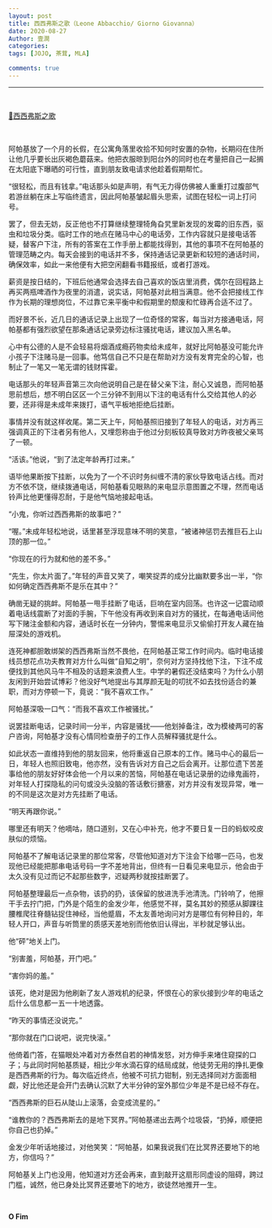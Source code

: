 ```yaml
---
layout: post
title: 西西弗斯之歌（Leone Abbacchio/ Giorno Giovanna）
date: 2020-08-27
Author: 壹澗
categories: 
tags: [JOJO, 茶茸, MLA]

comments: true
--- 
```


***

<br/>

[🎵西西弗斯之歌](https://www.youtube.com/watch?v=70gCdNUv6Vo "西西弗斯之歌")

<br/>

阿帕基放了一个月的长假，在公寓角落里收拾不知何时安置的杂物，长期闷在住所让他几乎要长出灰褐色蘑菇来。他把衣服晾到阳台外的同时也在考量把自己一起搁在太阳底下曝晒的可行性，直到朋友致电请求他趁着假期帮忙。

“很轻松，而且有钱拿。”电话那头如是声明，有气无力得仿佛被人重重打过腹部气若游丝躺在床上写临终遗言，因此阿帕基皱起眉头思索，试图在轻松一词上打问号。

罢了，但去无妨，反正他也不打算继续整理犄角旮旯里新发现的发霉的旧东西，驱虫和垃圾分类。临时工作的地点在赌马中心的电话旁，工作内容就只是接电话答疑，替客户下注，所有的答案在工作手册上都能找得到，其他的事项不在阿帕基的管理范畴之内。每天会接到的电话并不多，保持通话记录更新和较短的通话时间，确保效率，如此一来他便有大把空闲翻看书籍报纸，或者打游戏。

薪资是按日结的，下班后他通常会选择去自己喜欢的饭店里消费，偶尔在回程路上再买两瓶啤酒作为夜里的消遣，说实话，阿帕基对此相当满意。他不会把接线工作作为长期的理想岗位，不过靠它来平衡中和假期里的颓废和忙碌再合适不过了。

而好景不长，近几日的通话记录上出现了一位奇怪的常客，每当对方接通电话，阿帕基都有强烈欲望在那条通话记录旁边标注骚扰电话，建议加入黑名单。

心中有公德的人是不会轻易将烟酒成瘾药物卖给未成年，就好比阿帕基没可能允许小孩子下注赌马是一回事。他笃信自己不只是在帮助对方没有发育完全的心智，也制止了一笔又一笔无谓的钱财挥霍。

电话那头的年轻声音第三次向他说明自己是在替父亲下注，耐心又诚恳，而阿帕基思前想后，想不明白区区一个三分钟不到用以下注的电话有什么交给其他人的必要，还非得是未成年来拨打，语气平板地拒绝后挂断。

事情并没有就这样收尾。第二天上午，阿帕基照旧接到了年轻人的电话，对方再三强调真正的下注者另有他人，又埋怨称由于他过分刻板较真导致对方昨夜被父亲骂了一顿。

“活该。”他说，“到了法定年龄再打过来。”

语毕他果断按下挂断，以免为了一个不识时务纠缠不清的家伙导致电话占线。而对方不依不饶，继续拨通电话，阿帕基看见眼熟的来电显示意图置之不理，然而电话铃声比他更懂得忍耐，于是他气恼地接起电话。

“小鬼，你听过西西弗斯的故事吧？”

“喔。”未成年轻松地说，话里甚至浮现意味不明的笑意，“被诸神惩罚去推巨石上山顶的那一位。”

“你现在的行为就和他的差不多。”

“先生，你太片面了。”年轻的声音又笑了，嘲笑捉弄的成分比幽默要多出一半，“你如何确定西西弗斯不是乐在其中？”

确凿无疑的挑衅。阿帕基一甩手挂断了电话，巨响在室内回荡。也许这一记震动顺着电话线震断了对面的手腕，下午他没有再收到来自对方的骚扰，在每通电话间他写下赌注金额和内容，通话时长在一分钟内，警惕来电显示又偷偷打开友人藏在抽屉深处的游戏机。

连死神都胆敢绑架的西西弗斯当然不畏他，在阿帕基正常工作时间内。临时电话接线员想花点功夫教育对方什么叫做“自知之明”，奈何对方坚持找他下注，下注不成便找到其他风马牛不相及的话题来浪费人生。中学的暑假还没结束吗？为什么小朋友闲到开始尝试博彩？他没好气地提出与其厚颜无耻的叨扰不如去找份适合的兼职，而对方停顿一下，竟说：“我不喜欢工作。”

阿帕基深吸一口气：“而我不喜欢工作被骚扰。”

说罢挂断电话，记录时间一分半，内容是骚扰——他划掉备注，改为模棱两可的客户咨询，阿帕基才没有心情同检查册子的工作人员解释骚扰是什么。

如此状态一直维持到他的朋友回来，他将重返自己原本的工作。赌马中心的最后一日，年轻人也照旧致电，他亦然，没有告诉对方自己之后会离开。让那位遗下苦差事给他的朋友好好体会他一个月以来的苦恼，阿帕基在电话记录册的边缘鬼画符，对年轻人打探隐私的问句或没头没脑的答话敷衍搪塞，对方并没有发现异常，唯一的不同是这次是对方先挂断了电话。

“明天再跟你说。”

哪里还有明天？他嘀咕，随口道别，又在心中补充，他才不要日复一日的蚂蚁咬皮肤似的烦恼。

阿帕基不了解电话记录里的那位常客，尽管他知道对方下注会下给哪一匹马，也发现他已经能把那串电话号码一字不差地背出，但终有一日看见来电显示，他会由于太久没有见过而记不起那些数字，迟疑两秒就按挂断罢了。

阿帕基整理最后一点杂物，该扔的扔，该保留的放进洗手池清洗。门铃响了，他擦干手去拧门把，门外是个陌生的金发少年，他感觉不祥，莫名其妙的预感从脚踝往腰椎爬往脊髓钻捉住神经，当他蹙眉，不太友善地询问对方是哪位有何种目的，年轻人开口，声音与听筒里的质感天差地别而他依旧认得出，半秒就足够认出。

他“砰”地关上门。

“别害羞，阿帕基，开门吧。”

“害你妈的羞。”

该死，绝对是因为他刷新了友人游戏机的纪录，怀恨在心的家伙接到少年的电话之后什么信息都一五一十地透露。

“昨天的事情还没说完。”

“那你就在门口说吧，说完快滚。”

他倚着门答，在猫眼处冲着对方泰然自若的神情发怒，对方伸手来堵住窥探的口子；与此同时阿帕基质疑，相比少年水滴石穿的结局成就，他徒劳无用的挣扎更像是西西弗斯的行为。每次临近终点，他被不可抗力钳制，别无选择同对方面面相觑，好比他还是会开门去确认沉默了大半分钟的室外那位少年是不是已经不存在。

“西西弗斯的巨石从陡山上滚落，会变成流星的。”

“谁教你的？西西弗斯去的是地下冥界。”阿帕基递出去两个垃圾袋，“扔掉，顺便把你自己也扔掉。”

金发少年听话地接过，对他笑笑：“阿帕基，如果我说我们在比冥界还要地下的地方，你信吗？”

阿帕基关上门也没用，他知道对方还会再来，直到敲开这扇形同虚设的阻碍，跨过门槛，诚然，他已身处比冥界还要地下的地方，欲徒然地推开一生。

<br/>

**O Fim**
